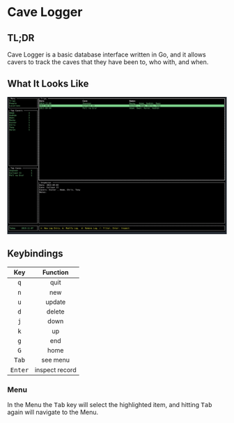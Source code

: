 # Cave Logger

## TL;DR
Cave Logger is a basic database interface written in Go, and it allows cavers to track the caves that they have been to, who with, and when. 

## What It Looks Like
<p align="center"><img src="assets/screenshot.png"></p>

## Keybindings

| Key | Function |
|:---:|:--------:|
| <kbd>q</kbd> | quit |
| <kbd>n</kbd> | new |
| <kbd>u</kbd> | update |
| <kbd>d</kbd> | delete |
| <kbd>j</kbd> | down |
| <kbd>k</kbd> | up |
| <kbd>g</kbd> | end |
| <kbd>G</kbd> | home |
| <kbd>Tab</kbd> | see menu |
| <kbd>Enter</kbd> | inspect record |

### Menu
In the Menu the <kbd>Tab</kbd> key will select the highlighted item, and hitting <kbd>Tab</kbd> again will navigate to the Menu.
